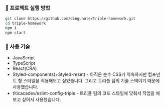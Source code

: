 ### 📌 프로젝트 실행 방법
```bash
git clone https://github.com/dingunote/triple-homework.git
cd triple-homework
npm i
npm start
```

### 📌 사용 기술
* JavaScript
* TypeScript
* React(CRA)
* Styled-components(+Styled-reset) - 아직은 순수 CSS가 익숙하지만 컴포넌트 형 스타일을 적용해보고 싶었습니다. 그리고 트리플 팀의 기술 스택이기 때문에 사용했습니다.
* titicacadev/eslint-config-triple - 트리플 팀의 코드 스타일에 맞춰서 작업을 해보고 싶어서 사용했습니다.

